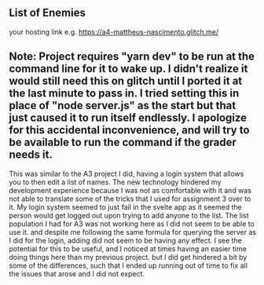 ## List of Enemies

your hosting link e.g. https://a4-mattheus-nascimento.glitch.me/
## Note: Project requires "yarn dev" to be run at the command line for it to wake up. I didn't realize it would still need this on glitch until I ported it at the last minute to pass in. I tried setting this in place of "node server.js" as the start but that just caused it to run itself endlessly. I apologize for this accidental inconvenience, and will try to be available to run the command if the grader needs it.

This was similar to the A3 project I did, having a login system that allows you to then edit a list of names. The new technology hindered my development experience because I was not as comfortable with it and was not able to translate some of the tricks that I used for assignment 3 over to it. My login system seemed to just fail in the svelte app as it seemed the person would get logged out upon trying to add anyone to the list. The list population I had for A3 was not working here as I did not seem to be able to use it. and despite me following the same formula for querying the server as I did for the login, adding did not seem to be having any effect. I see the potential for this to be useful, and I noticed at times having an easier time doing things here than my previous project. but I did get hindered a bit by some of the differences, such that I ended up running out of time to fix all the issues that arose and I did not expect.
